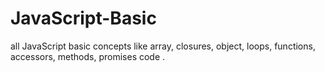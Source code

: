 # JavaScript-Basic
all JavaScript basic concepts like array, closures, object, loops, functions, accessors, methods, promises code .

